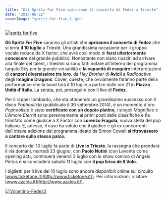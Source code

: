 ```yaml
---
title: "Gli Spritz For Five apriranno il concerto di Fedez a Trieste"
date: "2015-06-22"
coverImage: "spritz-for-five-1.jpg"
---
```


[![spritz for five](http://tramusicaeparole.com/wp-content/uploads/2015/06/spritz-for-five.jpg)](http://tramusicaeparole.com/wp-content/uploads/2015/06/spritz-for-five.jpg)

**Gli Spritz For Five** saranno gli artisti che **apriranno il concerto di Fedez** che si terrà **il 10 luglio** a Trieste. Una grandissima occasione per il gruppo vocale reduce da X factor, che avrà così modo di **farsi ulteriormente conoscere** dal grande pubblico. Nonostante non siano riusciti ad arrivare alla finale del talent, i triestini si sono fatti notare all'interno del programma targato Sky per la grande versatilità e **la capacità di eseguire** interpretazioni di **canzoni diversissime tra loro**, da _Hey Brother_ di **Avicii** a _Radioactive_ degli **Imagine Dragons**. Cover, queste, che ovviamente faranno parte della performance che la band farà il 10 luglio a partire dalle ore 21 in **Piazza Unità d'Italia**. La serata, poi, proseguirà con il live di **Fedez**.

Per il rapper lombardo, che sta ottenendo un grandissimo successo con il disco _Pophoolista_ (pubblicato il 30 settembre 2014), è un momento d'oro: _Pophoolista_ è stato **certificato con un doppio platino**, i singoli _Magnifico_ e L'Amore _Eternit_ sono perennemente ai primi posti delle classifiche e ha trionfato come giudice a X Factor con **Lorenzo Fragola**, nuova stella del pop italiano. E, adesso, il caso ha voluto che il giudice e gli ex concorrenti dell'ottava edizione del programma ideato da Simon Cowell **si ritrovassero a cantare sullo stesso palco.**

Il concerto del 10 luglio fa parte di **Live in Trieste**, la rassegna che prenderà il via domani, martedì 23 giugno, con **Paolo Nutini** (con Levante come opening act), continuerà venerdì 3 luglio con lo show comico di Angelo Pintus e si concluderà sabato 11 luglio con **il pop lirico de Il Volo**.

I biglietti per il live del 10 luglio sono ancora disponibili online sul circuito [www.ticketone.it](http://www.ticketone.it/). Per informazioni, visitare [www.azalea.it](http://www.azalea.it/).

[![Volantino-Fedez3](http://tramusicaeparole.com/wp-content/uploads/2015/06/Volantino-Fedez3.jpg)](http://tramusicaeparole.com/wp-content/uploads/2015/06/Volantino-Fedez3.jpg)
